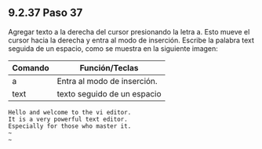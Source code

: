 ## 9.2.37 Paso 37
Agregar texto a la derecha del cursor presionando la letra a. Esto mueve el cursor hacia la derecha y entra al modo de inserción. Escribe la palabra text seguida de un espacio, como se muestra en la siguiente imagen:

Comando 	|	Función/Teclas
-|-
a	|	Entra al modo de inserción.
text	|	texto seguido de un espacio
```
Hello and welcome to the vi editor.                                           
It is a very powerful text editor.                                           
Especially for those who master it.
~                                                                          
~ 
```